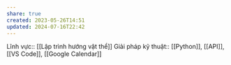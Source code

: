 ```yaml
---
share: true
created: 2023-05-26T14:51
updated: 2024-07-16T22:42
---
```

Lĩnh vực:: [[Lập trình hướng vật thể]]
Giải pháp kỹ thuật:: [[Python]], [[API]], [[VS Code]], [[Google Calendar]]